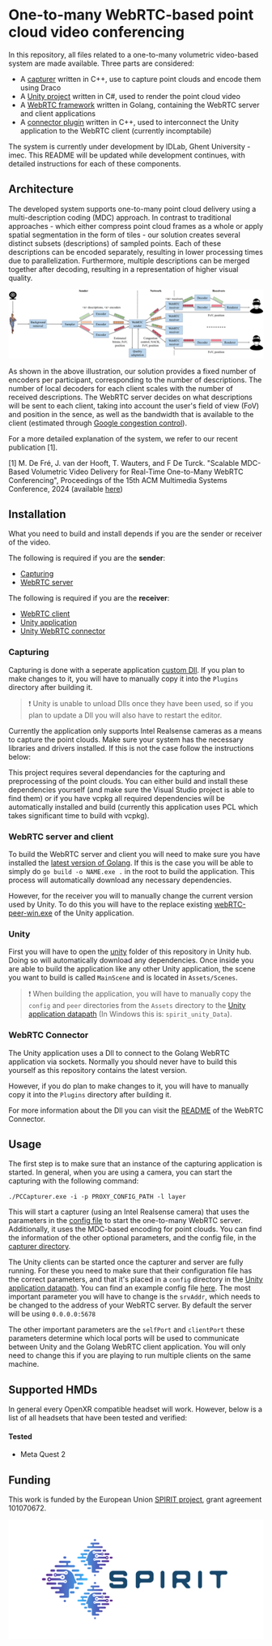# One-to-many WebRTC-based point cloud video conferencing

In this repository, all files related to a one-to-many volumetric video-based system are made available. Three parts are considered:

- A [capturer](capturer) written in C++, use to capture point clouds and encode them using Draco
- A [Unity project](unity) written in C#, used to render the point cloud video
- A [WebRTC framework](webrtc) written in Golang, containing the WebRTC server and client applications
- A [connector plugin](connector) written in C++, used to interconnect the Unity application to the WebRTC client (currently incomptabile)

The system is currently under development by IDLab, Ghent University - imec. This README will be updated while development continues, with detailed instructions for each of these components.

## Architecture

The developed system supports one-to-many point cloud delivery using a multi-description coding (MDC) approach. In contrast to traditional approaches - which either compress point cloud frames as a whole or apply spatial segmentation in the form of tiles - our solution creates several distinct subsets (descriptions) of sampled points. Each of these descriptions can be encoded separately, resulting in lower processing times due to parallelization. Furthermore, multiple descriptions can be merged together after decoding, resulting in a representation of higher visual quality.

![Architecture](architecture.png)

As shown in the above illustration, our solution provides a fixed number of encoders per participant, corresponding to the number of descriptions. The number of local decoders for each client scales with the number of received descriptions. The WebRTC server decides on what descriptions will be sent to each client, taking into account the user's field of view (FoV) and position in the sence, as well as the bandwidth that is available to the client (estimated through [Google congestion control](https://datatracker.ietf.org/doc/html/draft-ietf-rmcat-gcc-02)).

For a more detailed explanation of the system, we refer to our recent publication [1].

[1] M. De Fré, J. van der Hooft, T. Wauters, and F De Turck. "Scalable MDC-Based Volumetric Video Delivery for Real-Time One-to-Many WebRTC Conferencing", Proceedings of the 15th ACM Multimedia Systems Conference, 2024 (available [here](https://backoffice.biblio.ugent.be/download/01HW2J66EZD49XQD2P94JBXHKR/01HW2J8F937QNC36XHZEBRHE8K))

## Installation
What you need to build and install depends if you are the sender or receiver of the video. 

The following is required if you are the **sender**:
* [Capturing](#capturing)
* [WebRTC server](#webrtc-server-and-client)

The following is required if you are the **receiver**:
* [WebRTC client](#webrtc-server-and-client)
* [Unity application](#unity)
* [Unity WebRTC connector](#webrtc-connector)


### Capturing
Capturing is done with a seperate application [custom Dll](point_cloud_capturer/). If you plan to make changes to it, you will have to manually copy it into the `Plugins` directory after building it.

> :exclamation: Unity is unable to unload Dlls once they have been used, so if you plan to update a Dll you will also have to restart the editor.

Currently the application only supports Intel Realsense cameras as a means to capture the point clouds. Make sure your system has the necessary libraries and drivers installed. If this is not the case follow the instructions below:

This project requires several dependancies for the capturing and preprocessing of the point clouds. You can either build and install these dependencies yourself (and make sure the Visual Studio project is able to find them) or if you have vcpkg all required dependencies will be automatically installed and build (currently this application uses PCL which takes significant time to build with vcpkg).

### WebRTC server and client
To build the WebRTC server and client you will need to make sure you have installed the [latest version of Golang](https://go.dev/doc/install). If this is the case you will be able to simply do `go build -o NAME.exe .` in the root to build the application. This process will automatically download any necessary  dependencies.

However, for the receiver you will to manually change the current version used by Unity. To do this you will have to the replace existing [webRTC-peer-win.exe](unity/spirit_o2m_webrtc/Assets/peer/) of the Unity application.

### Unity
First you will have to open the [unity](unity) folder of this repository in Unity hub. Doing so will automatically download any dependencies. Once inside you are able to build the application like any other Unity application, the scene you want to build is called `MainScene` and is located in `Assets/Scenes`.

> :exclamation: When building the application, you will have to manually copy the `config` and `peer` directories from the `Assets` directory to the [Unity application datapath](https://docs.unity3d.com/ScriptReference/Application-dataPath.html) (In Windows this is: `spirit_unity_Data`).

### WebRTC Connector
The Unity application uses a Dll to connect to the Golang WebRTC application via sockets. Normally you should never have to build this yourself as this repository contains the latest version.

However, if you do plan to make changes to it, you will have to manually copy it into the `Plugins` directory after building it.

For more information about the Dll you can visit the [README](connector/README.md) of the WebRTC Connector.

## Usage

The first step is to make sure that an instance of the capturing application is started. In general, when you are using a camera, you can start the capturing with the following command:

```
./PCCapturer.exe -i -p PROXY_CONFIG_PATH -l layer
```

This will start a capturer (using an Intel Realsense camera) that uses the parameters in the [config file](capturer/config_example/proxy_config.json) to start the one-to-many WebRTC server. Additionally, it uses the MDC-based encoding for point clouds. You can find the information of the other optional parameters, and the config file, in the [capturer directory](capturer).

The Unity clients can be started once the capturer and server are fully running. For these you need to make sure that their configuration file has the correct parameters, and that it's placed in a `config` directory in the [Unity application datapath](https://docs.unity3d.com/ScriptReference/Application-dataPath.html). You can find an example config file [here](unity/spirit_o2m_webrtc/Assets/config/session_config.json). The most important parameter you will have to change is the `srvAddr`, which needs to be changed to the address of your WebRTC server. By default the server will be using `0.0.0.0:5678`

The other important parameters are the `selfPort` and `clientPort` these parameters determine which local ports will be used to communicate between Unity and the Golang WebRTC client application. You will only need to change this if you are playing to run multiple clients on the same machine.


## Supported HMDs
In general every OpenXR compatible headset will work. However, below is a list of all headsets that have been tested and verified:
#### Tested
- Meta Quest 2


## Funding

This work is funded by the European Union [SPIRIT project](https://www.spirit-project.eu), grant agreement 101070672.

![Logo](logo.png)
